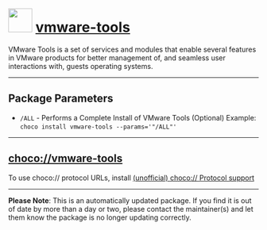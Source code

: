 ﻿# <img src="https://rawcdn.githack.com/virtualex-itv/chocolatey-packages/b808ffff6081fdb83c420251edc74bc29683dccd/icons/vmware-tools.png" width="48" height="48"/> [vmware-tools](https://chocolatey.org/packages/vmware-tools)

VMware Tools is a set of services and modules that enable several features in VMware products for better management of, and seamless user interactions with, guests operating systems.

---

## Package Parameters

* `/ALL` - Performs a Complete Install of VMware Tools (Optional)
Example: `choco install vmware-tools --params='"/ALL"'`

---

## [choco://vmware-tools](choco://vmware-tools)

To use choco:// protocol URLs, install [(unofficial) choco:// Protocol support](https://chocolatey.org/packages/choco-protocol-support)

---

**Please Note**: This is an automatically updated package. If you find it is
out of date by more than a day or two, please contact the maintainer(s) and
let them know the package is no longer updating correctly.
